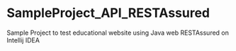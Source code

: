 # SampleProject_API_RESTAssured
Sample Project to test educational website using Java web RESTAssured on Intellij IDEA
